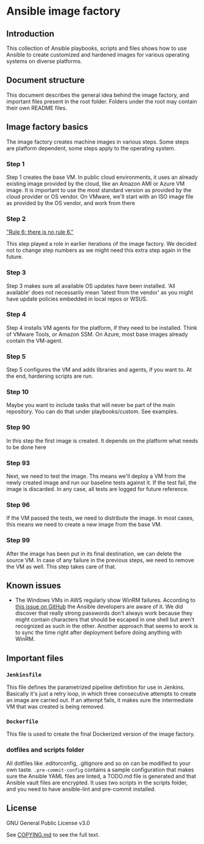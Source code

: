 # Ansible image factory

## Introduction

This collection of Ansible playbooks, scripts and files shows how to use Ansible to create customized
and hardened images for various operating systems on diverse platforms.

## Document structure

This document describes the general idea behind the image factory, and important files present 
in the root folder. Folders under the root may contain their own README files.

## Image factory basics

The image factory creates machine images in various steps. Some steps are platform dependent, some
steps apply to the operating system.

### Step 1
Step 1 creates the base VM. In public cloud environments, it uses an already existing image provided
by the cloud, like an Amazon AMI or Azure VM image. It is important to use the most standard version
as provided by the cloud provider or OS vendor. On VMware, we'll start with an ISO image file as 
provided by the OS vendor, and work from there

### Step 2

["Rule 6: there is no rule 6."](https://en.wikipedia.org/wiki/Bruces_sketch)

This step played a role in earlier iterations of the image factory. We decided not to change step 
numbers as we might need this extra step again in the future.

### Step 3

Step 3 makes sure all available OS updates have been installed. 'All available' does not necessarily 
mean 'latest from the vendor' as you might have update policies embedded in local repos or WSUS.

### Step 4

Step 4 installs VM agents for the platform, if they need to be installed. Think of VMware Tools, or 
Amazon SSM. On Azure, most base images already contain the VM-agent.

### Step 5

Step 5 configures the VM and adds libraries and agents, if you want to. At the end, hardening 
scripts are run.

### Step 10

Maybe you want to include tasks that will never be part of the main repository. You can do that under playbooks/custom.
See examples.

### Step 90

In this step the first image is created. It depends on the platform what needs to be done here

### Step 93

Next, we need to test the image. Ths means we'll deploy a VM from the newly created image and run
our baseline tests against it. If the test fail, the image is discarded. In any case, all tests are
logged for future reference.

### Step 96 

If the VM passed the tests, we need to distribute the image. In most cases, this means we need to
create a new image from the base VM.

### Step 99

After the image has been put in its final destination, we can delete the source VM. In case of any 
failure in the previous steps, we need to remove the VM as well. This step takes care of that.

## Known issues

* The Windows VMs in AWS regularly show WinRM failures. According to 
[this issue on GitHub](https://github.com/ansible/ansible/issues/23320) the Ansible developers are
aware of it. We did discover that really strong passwords don't always work because they might
contain characters that should be escaped in one shell but aren't recognized as such in the other. 
Another approach that seems to work is to sync the time right after deployment before doing anything 
with WinRM.

## Important files

### `Jenkinsfile`

This file defines the parametrized pipeline definition for use in Jenkins. Basically it's just
a retry loop, in which three consecutive attempts to create an image are carried out. If an attempt
fails, it makes sure the intermediate VM that was created is being removed.

### `Dockerfile`

This file is used to create the final Dockerized version of the image factory.

### dotfiles and scripts folder

All dotfiles like .editorconfig, .gitignore and so on can be modified to your own taste. 
`.pre-commit-config` contains a sample configuration that makes sure the Ansible YAML files are linted, 
a TODO.md file is generated and that Ansible vault files are encrypted. It uses two scripts in the 
scripts folder, and you need to have ansible-lint and pre-commit installed.


## License

GNU General Public License v3.0

See [COPYING.md](./COPYING.md) to see the full text.

